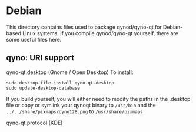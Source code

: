 
Debian
====================
This directory contains files used to package qynod/qyno-qt
for Debian-based Linux systems. If you compile qynod/qyno-qt yourself, there are some useful files here.

## qyno: URI support ##


qyno-qt.desktop  (Gnome / Open Desktop)
To install:

	sudo desktop-file-install qyno-qt.desktop
	sudo update-desktop-database

If you build yourself, you will either need to modify the paths in
the .desktop file or copy or symlink your qynoqt binary to `/usr/bin`
and the `../../share/pixmaps/qyno128.png` to `/usr/share/pixmaps`

qyno-qt.protocol (KDE)

